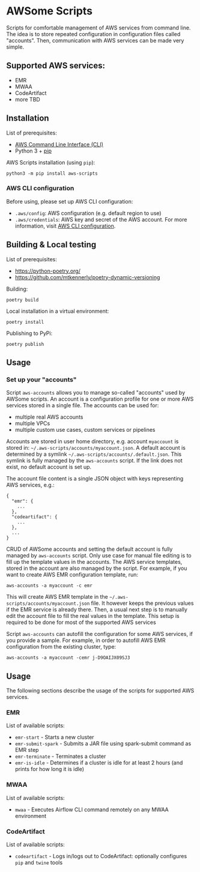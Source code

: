 # AWSome Scripts

Scripts for comfortable management of AWS services from command line. The idea is to store repeated configuration in
configuration files called "accounts". Then, communication with AWS services can be made very simple.

## Supported AWS services:

- EMR
- MWAA
- CodeArtifact
- more TBD

## Installation

List of prerequisites:

- [AWS Command Line Interface (CLI)][cli-install]
- Python 3 + [pip][pip]

AWS Scripts installation (using `pip`):

```
python3 -m pip install aws-scripts
```

### AWS CLI configuration

Before using, please set up AWS CLI configuration:

- `.aws/config`: AWS configuration (e.g. default region to use)
- `.aws/credentials`: AWS key and secret of the AWS account. 
  For more information, visit [AWS CLI configuration][cli-config].

## Building & Local testing

List of prerequisites:

- https://python-poetry.org/
- https://github.com/mtkennerly/poetry-dynamic-versioning

Building:
```
poetry build
```

Local installation in a virtual environment:

```
poetry install
```

Publishing to PyPi:

```
poetry publish
```

## Usage

### Set up your "accounts"

Script `aws-accounts` allows you to manage so-called "accounts" used by AWSome scripts.
An account is a configuration profile for one or more AWS services stored in a single file.
The accounts can be used for:
- multiple real AWS accounts
- multiple VPCs
- multiple custom use cases, custom services or pipelines

Accounts are stored in user home directory, e.g. account `myaccount` is stored in: `~/.aws-scripts/accounts/myaccount.json`. 
A default account is determined by a symlink `~/.aws-scripts/accounts/.default.json`. This symlink is fully managed
by the `aws-accounts` script. If the link does not exist, no default account is set up.

The account file content is a single JSON object with keys representing AWS services, e.g.:

```
{
  "emr": {
    ...
  },
  "codeartifact": {
    ...
  },
  ...
}
```

CRUD of AWSome accounts and setting the default account is fully managed by `aws-accounts` script. Only use case for 
manual file editing is to fill up the template values in the accounts. The AWS service templates, stored in the account
are also managed by the script. For example, if you want to create AWS EMR configuration template,
run:

```
aws-accounts -a myaccount -c emr
```

This will create AWS EMR template in the `~/.aws-scripts/accounts/myaccount.json` file. It however keeps the previous
values if the EMR service is already there. Then, a usual next step is to manually edit the account file to fill the
real values in the template. This setup is required to be done for most of the supported AWS services

Script `aws-accounts` can autofill the configuration for some AWS services, if you provide a sample. For example,
in order to autofill AWS EMR configuration from the existing cluster, type:

```
aws-accounts -a myaccount -cemr j-D9OAIJX09SJ3
```

## Usage

The following sections describe the usage of the scripts for supported AWS services.

### EMR

List of available scripts:

- `emr-start` - Starts a new cluster
- `emr-submit-spark` - Submits a JAR file using spark-submit command as EMR step
- `emr-terminate` - Terminates a cluster
- `emr-is-idle` - Determines if a cluster is idle for at least 2 hours (and prints for how long it is idle)

### MWAA

List of available scripts:

- `mwaa` - Executes Airflow CLI command remotely on any MWAA environment

### CodeArtifact

List of available scripts:

- `codeartifact` - Logs in/logs out to CodeArtifact: optionally configures `pip` and `twine` tools




[cli-install]: https://docs.aws.amazon.com/cli/latest/userguide/cli-chap-install.html
[cli-config]: https://docs.aws.amazon.com/cli/latest/userguide/cli-configure-files.html
[pip]: https://packaging.python.org/tutorials/installing-packages/